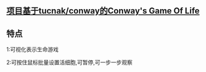 ## [项目基于tucnak/conway的Conway's Game Of Life](https://github.com/tucnak/conway)

## 特点
1:可视化表示生命游戏

2:可按住鼠标批量设置活细胞,可暂停,可一步一步观察
